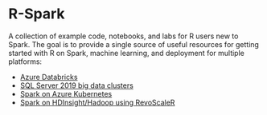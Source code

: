 # R-Spark
A collection of example code, notebooks, and labs for R users new to Spark. The goal is to provide a single source of useful resources for getting started with R on Spark, machine learning, and deployment for multiple platforms:

* [Azure Databricks](https://docs.microsoft.com/en-us/azure/azure-databricks/)
* [SQL Server 2019 big data clusters](https://docs.microsoft.com/en-us/sql/big-data-cluster/big-data-cluster-overview?view=sqlallproducts-allversions)
* [Spark on Azure Kubernetes](https://docs.microsoft.com/en-us/azure/aks/spark-job)
* [Spark on HDInsight/Hadoop using RevoScaleR](https://docs.microsoft.com/en-us/azure/hdinsight/r-server/r-server-overview)
